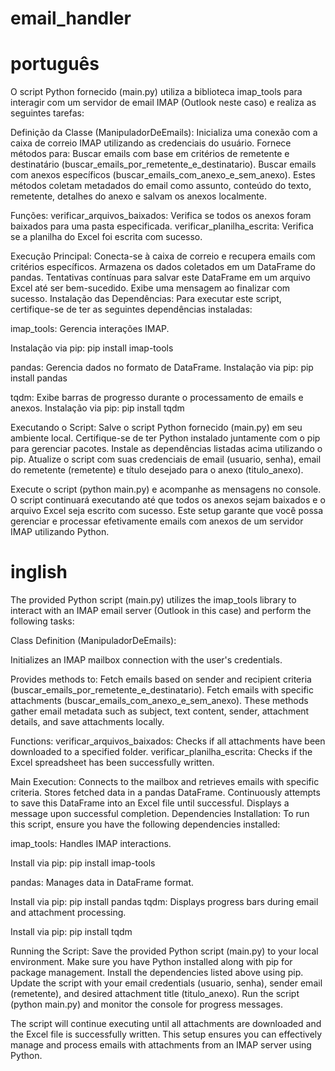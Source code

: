 # email_handler

# português

O script Python fornecido (main.py) utiliza a biblioteca imap_tools para interagir com um servidor de email IMAP (Outlook neste caso) e realiza as seguintes tarefas:

Definição da Classe (ManipuladorDeEmails):
Inicializa uma conexão com a caixa de correio IMAP utilizando as credenciais do usuário.
Fornece métodos para:
Buscar emails com base em critérios de remetente e destinatário (buscar_emails_por_remetente_e_destinatario).
Buscar emails com anexos específicos (buscar_emails_com_anexo_e_sem_anexo).
Estes métodos coletam metadados do email como assunto, conteúdo do texto, remetente, detalhes do anexo e salvam os anexos localmente.

Funções:
verificar_arquivos_baixados: Verifica se todos os anexos foram baixados para uma pasta especificada.
verificar_planilha_escrita: Verifica se a planilha do Excel foi escrita com sucesso.

Execução Principal:
Conecta-se à caixa de correio e recupera emails com critérios específicos.
Armazena os dados coletados em um DataFrame do pandas.
Tentativas contínuas para salvar este DataFrame em um arquivo Excel até ser bem-sucedido.
Exibe uma mensagem ao finalizar com sucesso.
Instalação das Dependências:
Para executar este script, certifique-se de ter as seguintes dependências instaladas:

imap_tools: Gerencia interações IMAP.

Instalação via pip:
pip install imap-tools

pandas: Gerencia dados no formato de DataFrame.
Instalação via pip:
pip install pandas

tqdm: Exibe barras de progresso durante o processamento de emails e anexos.
Instalação via pip:
pip install tqdm

Executando o Script:
Salve o script Python fornecido (main.py) em seu ambiente local.
Certifique-se de ter Python instalado juntamente com o pip para gerenciar pacotes.
Instale as dependências listadas acima utilizando o pip.
Atualize o script com suas credenciais de email (usuario, senha), email do remetente (remetente) e título desejado para o anexo (titulo_anexo).

Execute o script (python main.py) e acompanhe as mensagens no console.
O script continuará executando até que todos os anexos sejam baixados e o arquivo Excel seja escrito com sucesso.
Este setup garante que você possa gerenciar e processar efetivamente emails com anexos de um servidor IMAP utilizando Python.

# inglish

The provided Python script (main.py) utilizes the imap_tools library to interact with an IMAP email server (Outlook in this case) and perform the following tasks:

Class Definition (ManipuladorDeEmails):

Initializes an IMAP mailbox connection with the user's credentials.

Provides methods to:
Fetch emails based on sender and recipient criteria (buscar_emails_por_remetente_e_destinatario).
Fetch emails with specific attachments (buscar_emails_com_anexo_e_sem_anexo).
These methods gather email metadata such as subject, text content, sender, attachment details, and save attachments locally.

Functions:
verificar_arquivos_baixados: Checks if all attachments have been downloaded to a specified folder.
verificar_planilha_escrita: Checks if the Excel spreadsheet has been successfully written.

Main Execution:
Connects to the mailbox and retrieves emails with specific criteria.
Stores fetched data in a pandas DataFrame.
Continuously attempts to save this DataFrame into an Excel file until successful.
Displays a message upon successful completion.
Dependencies Installation:
To run this script, ensure you have the following dependencies installed:

imap_tools: Handles IMAP interactions.

Install via pip:
pip install imap-tools

pandas: Manages data in DataFrame format.

Install via pip:
pip install pandas
tqdm: Displays progress bars during email and attachment processing.

Install via pip:
pip install tqdm

Running the Script:
Save the provided Python script (main.py) to your local environment.
Make sure you have Python installed along with pip for package management.
Install the dependencies listed above using pip.
Update the script with your email credentials (usuario, senha), sender email (remetente), and desired attachment title (titulo_anexo).
Run the script (python main.py) and monitor the console for progress messages.

The script will continue executing until all attachments are downloaded and the Excel file is successfully written.
This setup ensures you can effectively manage and process emails with attachments from an IMAP server using Python.